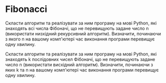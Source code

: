 # Fibonacci
Скласти алгоритм та реалізувати за ним програму на мові Python, які знаходять всі числа Фібоначі, що не перевищують задане число n (використати низхідний рекурсивний алгоритм). Визначити, починаючи з якого n на вашому комп'ютері час виконання програми перевищує одну хвилину.

Скласти алгоритм та реалізувати за ним програму на мові Python, які знаходять k послідовних чисел Фібоначі, що не перевищують задане число n (використати висхідний алгоритм). Визначити, починаючи з яких k та n на вашому комп'ютері час виконання програми перевищує одну хвилину.
